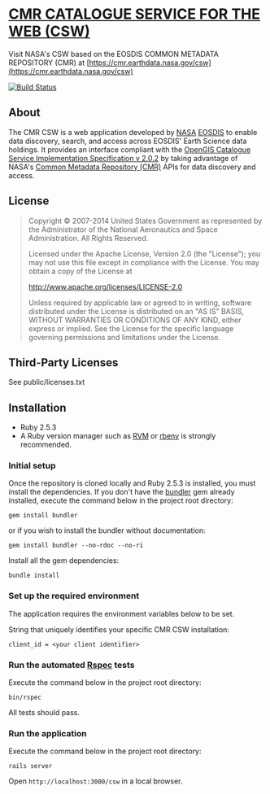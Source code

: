 # [CMR CATALOGUE SERVICE FOR THE WEB (CSW)](https://cmr.earthdata.nasa.gov/csw)

Visit NASA's CSW based on the EOSDIS COMMON METADATA REPOSITORY (CMR) at
[https://cmr.earthdata.nasa.gov/csw](https://cmr.earthdata.nasa.gov/csw)

[![Build Status](https://travis-ci.org/nasa/cmr-csw.svg?branch=master)](https://travis-ci.org/nasa/cmr-csw)

## About
The CMR CSW is a web application developed by [NASA](http://nasa.gov) [EOSDIS](https://earthdata.nasa.gov)
to enable data discovery, search, and access across EOSDIS' Earth Science data holdings.
It provides an interface compliant with the [OpenGIS Catalogue Service Implementation Specification v 2.0.2](http://portal.opengeospatial.org/files/?artifact_id=20555)
by taking advantage of NASA's [Common Metadata Repository (CMR)](https://cmr.earthdata.nasa.gov/search/) APIs for data discovery and access.

## License

> Copyright © 2007-2014 United States Government as represented by the Administrator of the National Aeronautics and Space Administration. All Rights Reserved.
>
> Licensed under the Apache License, Version 2.0 (the "License"); you may not use this file except in compliance with the License.
> You may obtain a copy of the License at
>
>    http://www.apache.org/licenses/LICENSE-2.0
>
> Unless required by applicable law or agreed to in writing, software distributed under the License is distributed on an "AS IS" BASIS,
> WITHOUT WARRANTIES OR CONDITIONS OF ANY KIND, either express or implied. See the License for the specific language governing permissions and limitations under the License.

## Third-Party Licenses

See public/licenses.txt

## Installation

* Ruby 2.5.3
* A Ruby version manager such as [RVM](http://rvm.io/) or [rbenv](https://github.com/rbenv/rbenv) is strongly recommended.

### Initial setup
Once the repository is cloned locally and Ruby 2.5.3 is installed, you must install the dependencies.
If you don't have the [bundler](http://bundler.io/) gem already installed, execute the command below in the project root directory:
   
    gem install bundler   

or if you wish to install the bundler without documentation:

    gem install bundler --no-rdoc --no-ri

Install all the gem dependencies:

    bundle install    

### Set up the required environment
The application requires the environment variables below to be set.

String that uniquely identifies your specific CMR CSW installation:
    
    client_id = <your client identifier>
    
### Run the automated [Rspec](http://rspec.info/) tests
Execute the command below in the project root directory:

    bin/rspec

All tests should pass.

### Run the application
Execute the command below in the project root directory:

    rails server

Open `http://localhost:3000/csw` in a local browser.
